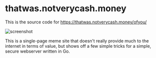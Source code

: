 # thatwas.notverycash.money

This is the source code for https://thatwas.notverycash.money/ofyou/

![screenshot](cash-small.avif)

This is a single-page meme site that doesn't really provide much to the internet in terms of value, but shows off a few simple tricks for a simple, secure webserver written in Go.
